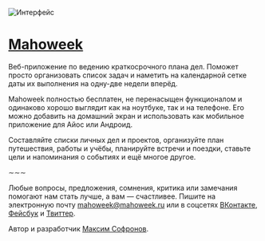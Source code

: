 ![Интерфейс](https://mahoweek.ru/img/interface.png?v=4)

# [Mahoweek](https://mahoweek.ru)

Веб-приложение по ведению краткосрочного плана дел. Поможет просто организовать список задач и наметить на календарной сетке даты их выполнения на одну-две недели вперёд.

Mahoweek полностью бесплатен, не перенасыщен функционалом и одинаково хорошо выглядит как на ноутбуке, так и на телефоне. Его можно добавить на домашний экран и использовать как мобильное приложение для Айос или Андроид.

Составляйте списки личных дел и проектов, организуйте план путешествия, работы и учёбы, планируйте встречи и поездки, ставьте цели и напоминания о событиях и ещё многое другое.

∼∼∼

Любые вопросы, предложения, сомнения, критика или замечания помогают нам стать лучше, а вам — счастливее. Пишите на электронную почту mahoweek@mahoweek.ru или в соцсетях [ВКонтакте](https://vk.com/mahoweek), [Фейсбук](https://fb.com/mahoweekapp) и [Твиттер](https://twitter.com/mahoweek).

Автор и разработчик [Максим Софронов](https://github.com/imaxsof).
